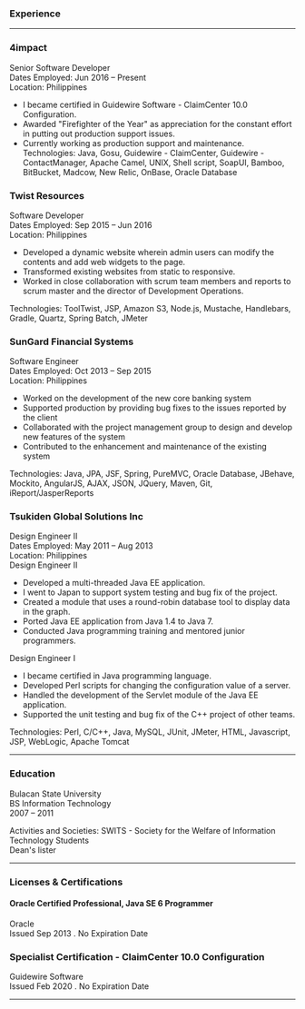 ### Experience
---

### 4impact
Senior Software Developer<br>
Dates Employed: Jun 2016 – Present<br>
Location: Philippines<br>
- I became certified in Guidewire Software - ClaimCenter 10.0 Configuration.
- Awarded "Firefighter of the Year" as appreciation for the constant effort in putting out production support issues.
- Currently working as production support and maintenance.
Technologies: Java, Gosu, Guidewire - ClaimCenter, Guidewire - ContactManager, Apache Camel, UNIX, Shell script, SoapUI, Bamboo, BitBucket, Madcow, New Relic, OnBase, Oracle Database


### Twist Resources
Software Developer<br>
Dates Employed: Sep 2015 – Jun 2016<br>
Location: Philippines<br>
- Developed a dynamic website wherein admin users can modify the contents and add web widgets to the page.
- Transformed existing websites from static to responsive.
- Worked in close collaboration with scrum team members and reports to scrum master and the director of Development Operations.

Technologies: ToolTwist, JSP, Amazon S3, Node.js, Mustache, Handlebars, Gradle, Quartz, Spring Batch, JMeter

### SunGard Financial Systems
Software Engineer<br>
Dates Employed: Oct 2013 – Sep 2015<br>
Location: Philippines<br>
- Worked on the development of the new core banking system
- Supported production by providing bug fixes to the issues reported by the client
- Collaborated with the project management group to design and develop new features of the system
- Contributed to the enhancement and maintenance of the existing system

Technologies: Java, JPA, JSF, Spring, PureMVC, Oracle Database, JBehave, Mockito, AngularJS, AJAX, JSON, JQuery, Maven, Git, iReport/JasperReports

### Tsukiden Global Solutions Inc
Design Engineer II<br>
Dates Employed: May 2011 – Aug 2013<br>
Location: Philippines<br>
Design Engineer II<br>
- Developed a multi-threaded Java EE application.
- I went to Japan to support system testing and bug fix of the project.
- Created a module that uses a round-robin database tool to display data in the graph.
- Ported Java EE application from Java 1.4 to Java 7.
- Conducted Java programming training and mentored junior programmers.

Design Engineer I<br>
- I became certified in Java programming language.
- Developed Perl scripts for changing the configuration value of a server.
- Handled the development of the Servlet module of the Java EE application.
- Supported the unit testing and bug fix of the C++ project of other teams.

Technologies: Perl, C/C++, Java, MySQL, JUnit, JMeter, HTML, Javascript, JSP, WebLogic, Apache Tomcat

---

### Education

Bulacan State University<br>
BS Information Technology<br>
2007 – 2011<br>

Activities and Societies: SWITS - Society for the Welfare of Information Technology Students<br>
Dean's lister

---

### Licenses & Certifications

#### Oracle Certified Professional, Java SE 6 Programmer
Oracle<br>
Issued Sep 2013 . No Expiration Date

### Specialist Certification - ClaimCenter 10.0 Configuration
Guidewire Software<br>
Issued Feb 2020 . No Expiration Date

---
